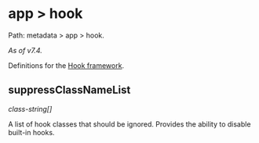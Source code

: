 # app > hook

Path: metadata > app > hook.

*As of v7.4.*

Definitions for the [Hook framework](../hooks.md).

## suppressClassNameList

*class-string[]*

A list of hook classes that should be ignored. Provides the ability to disable built-in hooks.
